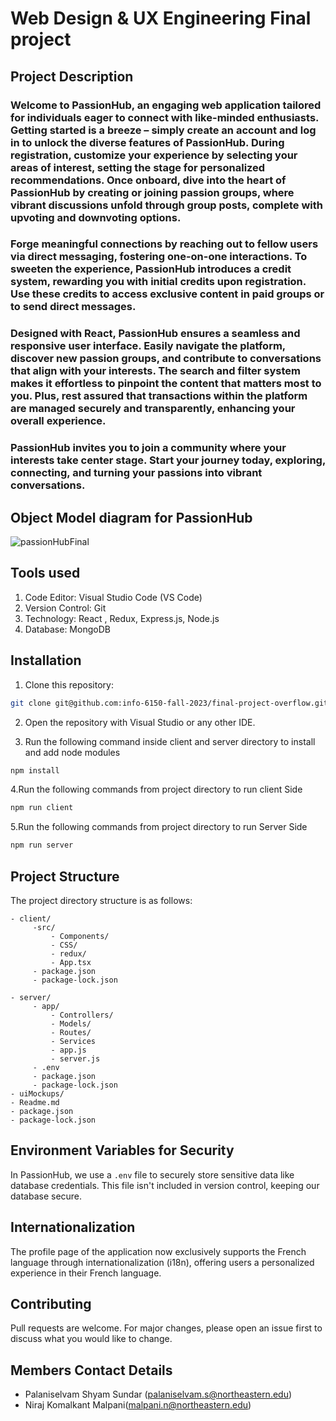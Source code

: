 
# Web Design & UX Engineering Final project

## Project Description

### Welcome to PassionHub, an engaging web application tailored for individuals eager to connect with like-minded enthusiasts. Getting started is a breeze – simply create an account and log in to unlock the diverse features of PassionHub. During registration, customize your experience by selecting your areas of interest, setting the stage for personalized recommendations. Once onboard, dive into the heart of PassionHub by creating or joining passion groups, where vibrant discussions unfold through group posts, complete with upvoting and downvoting options.

### Forge meaningful connections by reaching out to fellow users via direct messaging, fostering one-on-one interactions. To sweeten the experience, PassionHub introduces a credit system, rewarding you with initial credits upon registration. Use these credits to access exclusive content in paid groups or to send direct messages.

### Designed with React, PassionHub ensures a seamless and responsive user interface. Easily navigate the platform, discover new passion groups, and contribute to conversations that align with your interests. The search and filter system makes it effortless to pinpoint the content that matters most to you. Plus, rest assured that transactions within the platform are managed securely and transparently, enhancing your overall experience.

### PassionHub invites you to join a community where your interests take center stage. Start your journey today, exploring, connecting, and turning your passions into vibrant conversations.

## Object Model diagram for PassionHub

![passionHubFinal](https://github.com/info-6150-fall-2023/final-project-overflow/assets/145076344/d2f6ec5c-ef39-4352-9b5d-ff5a391095de)

## Tools used

1. Code Editor: Visual Studio Code (VS Code)
2. Version Control: Git
3. Technology: React , Redux, Express.js, Node.js 
4. Database: MongoDB

## Installation

1. Clone this repository:

```bash
git clone git@github.com:info-6150-fall-2023/final-project-overflow.git
```

2. Open the repository with Visual Studio or any other IDE.

3. Run the following command inside client and server directory to install and add node modules 

```bash
npm install
```

4.Run the following commands from project directory to run client Side 

```bash
npm run client
```

5.Run the following commands from project directory to run Server Side 

```bash
npm run server
```
## Project Structure

The project directory structure is as follows:

```
- client/
     -src/
         - Components/
         - CSS/
         - redux/
         - App.tsx
     - package.json
     - package-lock.json
   
- server/
     - app/
         - Controllers/
         - Models/
         - Routes/
         - Services
         - app.js
         - server.js
     - .env
     - package.json
     - package-lock.json
- uiMockups/
- Readme.md
- package.json
- package-lock.json
```

## Environment Variables for Security

In PassionHub, we use a `.env` file to securely store sensitive data like database credentials. This file isn't included in version control, keeping our database secure.

## Internationalization 

The profile page of the application now exclusively supports the French language through internationalization (i18n), offering users a personalized experience in their French language.

## Contributing

Pull requests are welcome. For major changes, please open an issue first
to discuss what you would like to change.


## Members Contact Details

- Palaniselvam Shyam Sundar (palaniselvam.s@northeastern.edu) 
- Niraj Komalkant Malpani(malpani.n@northeastern.edu)
